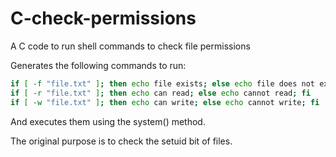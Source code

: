 # C-check-permissions
A C code to run shell commands to check file permissions

Generates the following commands to run: 
```bash
if [ -f "file.txt" ]; then echo file exists; else echo file does not exist; fi 
if [ -r "file.txt" ]; then echo can read; else echo cannot read; fi 
if [ -w "file.txt" ]; then echo can write; else echo cannot write; fi
```
And executes them using the system() method.

The original purpose is to check the setuid bit of files.
 
